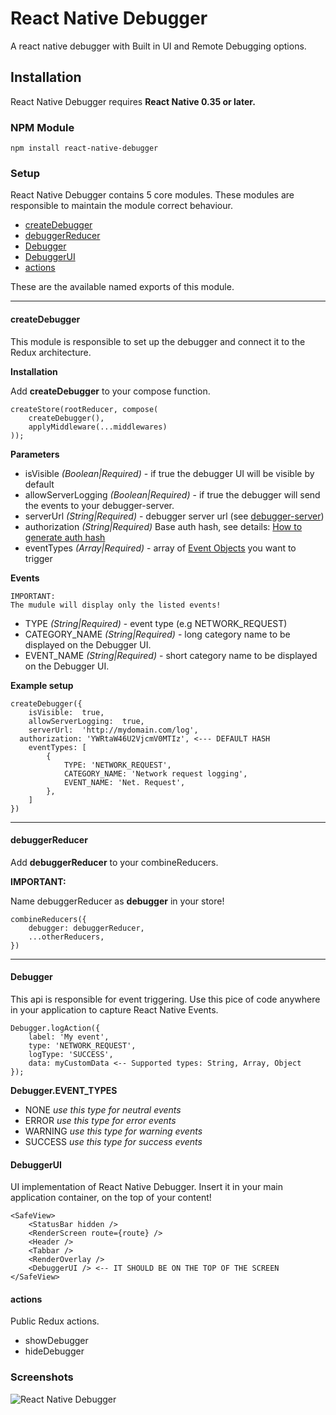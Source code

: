 
# React Native Debugger

A react native debugger with Built in UI and Remote Debugging options.

## Installation

React Native Debugger requires **React Native 0.35 or later.**

### NPM Module

`npm install react-native-debugger`

### Setup

React Native Debugger contains 5 core modules. These modules are responsible to maintain the module correct behaviour. 

- [createDebugger](#createdebugger)
- [debuggerReducer](#debuggerReducer)
- [Debugger](#debugger)
- [DebuggerUI](#debuggerui)
- [actions](#actions)

These are the available named exports of this module.

---
#### createDebugger
This module is responsible to set up the debugger and connect it to the Redux architecture.

**Installation**

Add **createDebugger** to your compose function.
```
createStore(rootReducer, compose(
	createDebugger(),
	applyMiddleware(...middlewares)
));
```

**Parameters**

- isVisible *(Boolean|Required)*  - if true the debugger UI will be visible by default
- allowServerLogging *(Boolean|Required)* - if true the debugger will send the events to your debugger-server.
- serverUrl *(String|Required)* - debugger server url (see [debugger-server](https://github.com/istvanmakary/react-debugger-server))
- authorization *(String|Required)* Base auth hash, see details: [How to generate auth hash](https://github.com/istvanmakary/react-debugger-server#hashgeneration)
- eventTypes *(Array|Required)* - array of [Event Objects](#Events) you want to trigger

**Events**

```
IMPORTANT:
The mudule will display only the listed events!
```

- TYPE *(String|Required)* - event type (e.g NETWORK_REQUEST)
- CATEGORY_NAME *(String|Required)* - long category  name to be displayed on the Debugger UI.
- EVENT_NAME *(String|Required)* - short category  name to be displayed on the Debugger UI.

**Example setup**

```
createDebugger({
	isVisible:  true,
	allowServerLogging:  true,
	serverUrl:  'http://mydomain.com/log',
  authorization: 'YWRtaW46U2VjcmV0MTIz', <--- DEFAULT HASH
	eventTypes: [
		{
			TYPE: 'NETWORK_REQUEST',
			CATEGORY_NAME: 'Network request logging',
			EVENT_NAME: 'Net. Request',
		},
	]
})
```
---
#### debuggerReducer

Add **debuggerReducer** to your combineReducers.

**IMPORTANT:**

Name debuggerReducer as **debugger** in your store!

```
combineReducers({
	debugger: debuggerReducer,
	...otherReducers,
})
```
---
#### Debugger

This api is responsible for event triggering. Use this pice of code anywhere in your application to capture React Native Events.

```
Debugger.logAction({
	label: 'My event', 
	type: 'NETWORK_REQUEST',
	logType: 'SUCCESS',
	data: myCustomData <-- Supported types: String, Array, Object
});
```

**Debugger.EVENT_TYPES**
- NONE *use this type for neutral events*
- ERROR *use this type for error events*
- WARNING *use this type for warning events*
- SUCCESS *use this type for success events*

#### DebuggerUI
UI implementation of React Native Debugger. Insert it in your main application container, on the top of your content!

```
<SafeView>
	<StatusBar hidden />
	<RenderScreen route={route} />
	<Header />
	<Tabbar />
	<RenderOverlay />
	<DebuggerUI /> <-- IT SHOULD BE ON THE TOP OF THE SCREEN
</SafeView>
```

#### actions
Public Redux actions.
- showDebugger
- hideDebugger

### Screenshots

![React Native Debugger](http://makary.hu/debuggerui.jpeg)
